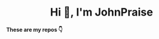 <h1 align="center">Hi 👋, I'm JohnPraise</h1>


#### These are my repos 👇

<!--- 👋 Hi, I’m @JohnPraise247


<mJohnPraise247/JohnPraise247 is a ✨ special ✨ repository because its `README.md` (this file) appears on your GitHub profile.
Be Nice!
You can click the Preview link to take a look at your changes.
---> 
